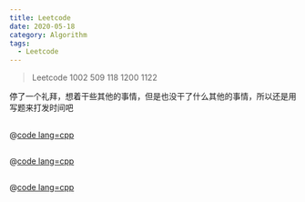 ```yaml
---
title: Leetcode 
date: 2020-05-18
category: Algorithm
tags:
  - Leetcode
---
```


>Leetcode 1002 509 118 1200 1122

<!-- more -->

停了一个礼拜，想着干些其他的事情，但是也没干了什么其他的事情，所以还是用写题来打发时间吧

## 

@[code lang=cpp](@/code/leetcode/.cpp/)

## 

@[code lang=cpp](@/code/leetcode/.cpp/)

## 

@[code lang=cpp](@/code/leetcode/.cpp/)
